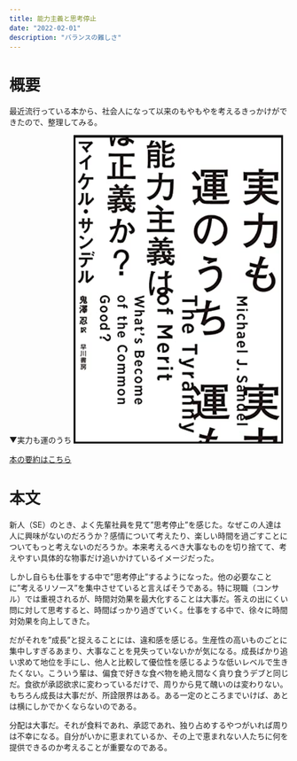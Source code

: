 ```yaml
---
title: 能力主義と思考停止
date: "2022-02-01"
description: "バランスの難しさ"
---
```


# 概要

最近流行っている本から、社会人になって以来のもやもやを考えるきっかけができたので、整理してみる。

▼実力も運のうち
<img src="2022-02-01-23-31-05.png" width="75%">

[本の要約はこちら](https://sakudoku.com/review/self-development/tyranny_of_merit)


# 本文

新人（SE）のとき、よく先輩社員を見て”思考停止”を感じた。なぜこの人達は人に興味がないのだろうか？感情について考えたり、楽しい時間を過ごすことについてもっと考えないのだろうか。本来考えるべき大事なものを切り捨てて、考えやすい具体的な物事だけ追いかけているイメージだった。

しかし自らも仕事をする中で”思考停止”するようになった。他の必要なことに”考えるリソース”を集中させていると言えばそうである。特に現職（コンサル）では重視されるが、時間対効果を最大化することは大事だ。答えの出にくい問に対して思考すると、時間ばっかり過ぎていく。仕事をする中で、徐々に時間対効果を向上してきた。

だがそれを”成長”と捉えることには、違和感を感じる。生産性の高いものごとに集中しすぎるあまり、大事なことを見失っていないかが気になる。成長ばかり追い求めて地位を手にし、他人と比較して優位性を感じるような低いレベルで生きたくない。こういう輩は、偏食で好きな食べ物を絶え間なく貪り食うデブと同じだ。食欲が承認欲求に変わっているだけで、周りから見て醜いのは変わりない。もちろん成長は大事だが、所詮限界はある。ある一定のところまでいけば、あとは横にしかでかくならないのである。

分配は大事だ。それが食料であれ、承認であれ、独り占めするやつがいれば周りは不幸になる。自分がいかに恵まれているか、その上で恵まれない人たちに何を提供できるのか考えることが重要なのである。